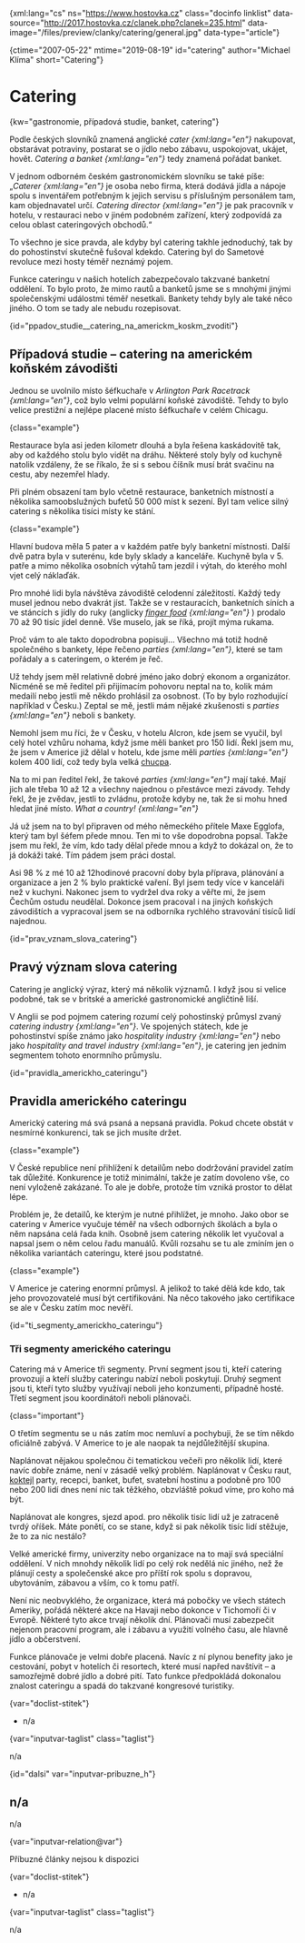 
{xml:lang="cs" ns="https://www.hostovka.cz" class="docinfo linklist" data-source="http://2017.hostovka.cz/clanek.php?clanek=235.html" data-image="/files/preview/clanky/catering/general.jpg" data-type="article"}

{ctime="2007-05-22" mtime="2019-08-19" id="catering" author="Michael Klíma" short="Catering"}

# Catering 

{kw="gastronomie, případová studie, banket, catering"}

Podle českých slovníků znamená anglické _cater {xml:lang="en"}_ nakupovat, obstarávat potraviny, postarat se o jídlo nebo zábavu, uspokojovat, ukájet, hovět. _Catering a banket {xml:lang="en"}_ tedy znamená pořádat banket. 

V jednom odborném českém gastronomickém slovníku se také píše: „_Caterer {xml:lang="en"}_ je osoba nebo firma, která dodává jídla a nápoje spolu s inventářem potřebným k jejich servisu s příslušným personálem tam, kam objednavatel určí. _Catering director {xml:lang="en"}_ je pak pracovník v hotelu, v restauraci nebo v jiném podobném zařízení, který zodpovídá za celou oblast cateringových obchodů.“ 

To všechno je sice pravda, ale kdyby byl catering takhle jednoduchý, tak by do pohostinství skutečně fušoval kdekdo. Catering byl do Sametové revoluce mezi hosty téměř neznámý pojem. 

Funkce cateringu v našich hotelích zabezpečovalo takzvané banketní oddělení. To bylo proto, že mimo rautů a banketů jsme se s mnohými jinými společenskými událostmi téměř nesetkali. Bankety tehdy byly ale také něco jiného. O tom se tady ale nebudu rozepisovat. 

{id="ppadov\_studie\_\_catering\_na\_americkm\_koskm_zvoditi"}

## Případová studie – catering na americkém koňském závodišti 

Jednou se uvolnilo místo šéfkuchaře v _Arlington Park Racetrack {xml:lang="en"}_, což bylo velmi populární koňské závodiště. Tehdy to bylo velice prestižní a nejlépe placené místo šéfkuchaře v celém Chicagu. 

{class="example"}

Restaurace byla asi jeden kilometr dlouhá a byla řešena kaskádovitě tak, aby od každého stolu bylo vidět na dráhu. Některé stoly byly od kuchyně natolik vzdáleny, že se říkalo, že si s sebou číšník musí brát svačinu na cestu, aby nezemřel hlady. 

Při plném obsazení tam bylo včetně restaurace, banketních místností a několika samoobslužných bufetů 50 000 míst k sezení. Byl tam velice silný catering s několika tisíci místy ke stání. 

{class="example"}

Hlavní budova měla 5 pater a v každém patře byly banketní místnosti. Další dvě patra byla v suterénu, kde byly sklady a kanceláře. Kuchyně byla v 5. patře a mimo několika osobních výtahů tam jezdil i výtah, do kterého mohl vjet celý náklaďák. 

Pro mnohé lidi byla návštěva závodiště celodenní záležitostí. Každý tedy musel jednou nebo dvakrát jíst. Takže se v restauracích, banketních síních a ve stáncích s jídly do ruky (anglicky _[finger food][1] {xml:lang="en"}_ ) prodalo 70 až 90 tisíc jídel denně. Vše muselo, jak se říká, projít mýma rukama. 

Proč vám to ale takto dopodrobna popisuji… Všechno má totiž hodně společného s bankety, lépe řečeno _parties {xml:lang="en"}_, které se tam pořádaly a s cateringem, o kterém je řeč. 

Už tehdy jsem měl relativně dobré jméno jako dobrý ekonom a organizátor. Nicméně se mě ředitel při přijímacím pohovoru neptal na to, kolik mám medailí nebo jestli mě někdo prohlásil za osobnost. (To by bylo rozhodující například v Česku.) Zeptal se mě, jestli mám nějaké zkušenosti s _parties {xml:lang="en"}_ neboli s bankety. 

Nemohl jsem mu říci, že v Česku, v hotelu Alcron, kde jsem se vyučil, byl celý hotel vzhůru nohama, když jsme měli banket pro 150 lidí. Řekl jsem mu, že jsem v Americe již dělal v hotelu, kde jsme měli _parties {xml:lang="en"}_ kolem 400 lidí, což tedy byla velká [chucpa][2]. 

Na to mi pan ředitel řekl, že takové _parties {xml:lang="en"}_ mají také. Mají jich ale třeba 10 až 12 a všechny najednou o přestávce mezi závody. Tehdy řekl, že je zvědav, jestli to zvládnu, protože kdyby ne, tak že si mohu hned hledat jiné místo. _What a country! {xml:lang="en"}_ 

Já už jsem na to byl připraven od mého německého přítele Maxe Egglofa, který tam byl šéfem přede mnou. Ten mi to vše dopodrobna popsal. Takže jsem mu řekl, že vím, kdo tady dělal přede mnou a když to dokázal on, že to já dokáži také. Tím pádem jsem práci dostal. 

Asi 98 % z mé 10 až 12hodinové pracovní doby byla příprava, plánování a organizace a jen 2 % bylo praktické vaření. Byl jsem tedy více v kanceláři než v kuchyni. Nakonec jsem to vydržel dva roky a věřte mi, že jsem Čechům ostudu neudělal. Dokonce jsem pracoval i na jiných koňských závodištích a vypracoval jsem se na odborníka rychlého stravování tisíců lidí najednou. 

{id="prav\_vznam\_slova_catering"}

## Pravý význam slova catering 

Catering je anglický výraz, který má několik významů. I když jsou si velice podobné, tak se v britské a americké gastronomické angličtině liší. 

V Anglii se pod pojmem catering rozumí celý pohostinský průmysl zvaný _catering industry {xml:lang="en"}_. Ve spojených státech, kde je pohostinství spíše známo jako _hospitality industry {xml:lang="en"}_ nebo jako _hospitality and travel industry {xml:lang="en"}_, je catering jen jedním segmentem tohoto enormního průmyslu. 

{id="pravidla\_americkho\_cateringu"}

## Pravidla amerického cateringu 

Americký catering má svá psaná a nepsaná pravidla. Pokud chcete obstát v nesmírné konkurenci, tak se jich musíte držet. 

{class="example"}

V České republice není přihlížení k detailům nebo dodržování pravidel zatím tak důležité. Konkurence je totiž minimální, takže je zatím dovoleno vše, co není vyloženě zakázané. To ale je dobře, protože tím vzniká prostor to dělat lépe. 

Problém je, že detailů, ke kterým je nutné přihlížet, je mnoho. Jako obor se catering v Americe vyučuje téměř na všech odborných školách a byla o něm napsána celá řada knih. Osobně jsem catering několik let vyučoval a napsal jsem o něm celou řadu manuálů. Kvůli rozsahu se tu ale zmíním jen o několika variantách cateringu, které jsou podstatné. 

{class="example"}

V Americe je catering enormní průmysl. A jelikož to také dělá kde kdo, tak jeho provozovatelé musí být certifikováni. Na něco takového jako certifikace se ale v Česku zatím moc nevěří. 

{id="ti\_segmenty\_americkho_cateringu"}

### Tři segmenty amerického cateringu 

Catering má v Americe tři segmenty. První segment jsou ti, kteří catering provozují a kteří služby cateringu nabízí neboli poskytují. Druhý segment jsou ti, kteří tyto služby využívají neboli jeho konzumenti, případně hosté. Třetí segment jsou koordinátoři neboli plánovači. 

{class="important"}

O třetím segmentu se u nás zatím moc nemluví a pochybuji, že se tím někdo oficiálně zabývá. V Americe to je ale naopak ta nejdůležitější skupina. 

Naplánovat nějakou společnou či tematickou večeři pro několik lidí, které navíc dobře známe, není v zásadě velký problém. Naplánovat v Česku raut, [koktejl][3] party, recepci, banket, bufet, svatební hostinu a podobně pro 100 nebo 200 lidí dnes není nic tak těžkého, obzvláště pokud víme, pro koho má být. 

Naplánovat ale kongres, sjezd apod. pro několik tisíc lidí už je zatraceně tvrdý oříšek. Máte ponětí, co se stane, když si pak několik tisíc lidí stěžuje, že to za nic nestálo? 

Velké americké firmy, univerzity nebo organizace na to mají svá speciální oddělení. V nich mnohdy několik lidí po celý rok nedělá nic jiného, než že plánují cesty a společenské akce pro příští rok spolu s dopravou, ubytováním, zábavou a vším, co k tomu patří. 

Není nic neobvyklého, že organizace, která má pobočky ve všech státech Ameriky, pořádá některé akce na Havaji nebo dokonce v Tichomoří či v Evropě. Některé tyto akce trvají několik dní. Plánovači musí zabezpečit nejenom pracovní program, ale i zábavu a využití volného času, ale hlavně jídlo a občerstvení. 

Funkce plánovače je velmi dobře placená. Navíc z ní plynou benefity jako je cestování, pobyt v hotelích či resortech, které musí napřed navštívit – a samozřejmě dobré jídlo a dobré pití. Tato funkce předpokládá dokonalou znalost cateringu a spadá do takzvané kongresové turistiky. 

{var="doclist-stitek"}

  * n/a 

{var="inputvar-taglist" class="taglist"}

n/a 

{id="dalsi" var="inputvar-pribuzne_h"}

## n/a 

n/a 

{var="inputvar-relation@var"}

Příbuzné články nejsou k dispozici 

{var="doclist-stitek"}

  * n/a 

{var="inputvar-taglist" class="taglist"}

n/a

 [1]: /sendvice
 [2]: /chucpa
 [3]: /koktejly

